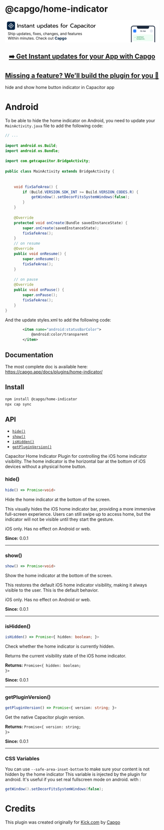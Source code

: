 # @capgo/home-indicator
 <a href="https://capgo.app/"><img src='https://raw.githubusercontent.com/Cap-go/capgo/main/assets/capgo_banner.png' alt='Capgo - Instant updates for capacitor'/></a>

<div align="center">
  <h2><a href="https://capgo.app/?ref=plugin_home_indicator"> ➡️ Get Instant updates for your App with Capgo</a></h2>
  <h2><a href="https://capgo.app/consulting/?ref=plugin_home_indicator"> Missing a feature? We’ll build the plugin for you 💪</a></h2>
</div>

hide and show home button indicator in Capacitor app

# Android

To be able to hide the home indicator on Android, you need to
update your `MainActivity.java` file to add the following code:

```java
// ...

import android.os.Build;
import android.os.Bundle;

import com.getcapacitor.BridgeActivity;

public class MainActivity extends BridgeActivity {


    void fixSafeArea() {
        if (Build.VERSION.SDK_INT >= Build.VERSION_CODES.R) {
            getWindow().setDecorFitsSystemWindows(false);
        }
    }

    @Override
    protected void onCreate(Bundle savedInstanceState) {
        super.onCreate(savedInstanceState);
        fixSafeArea();
    }
    // on resume
    @Override
    public void onResume() {
        super.onResume();
        fixSafeArea();
    }

    // on pause
    @Override
    public void onPause() {
        super.onPause();
        fixSafeArea();
    }
}
```

And the update styles.xml to add the following code:

```xml
        <item name="android:statusBarColor">
            @android:color/transparent
        </item>
```

## Documentation

The most complete doc is available here: https://capgo.app/docs/plugins/home-indicator/

## Install

```bash
npm install @capgo/home-indicator
npx cap sync
```

## API

<docgen-index>

* [`hide()`](#hide)
* [`show()`](#show)
* [`isHidden()`](#ishidden)
* [`getPluginVersion()`](#getpluginversion)

</docgen-index>

<docgen-api>
<!--Update the source file JSDoc comments and rerun docgen to update the docs below-->

Capacitor Home Indicator Plugin for controlling the iOS home indicator visibility.
The home indicator is the horizontal bar at the bottom of iOS devices without a physical home button.

### hide()

```typescript
hide() => Promise<void>
```

Hide the home indicator at the bottom of the screen.

This visually hides the iOS home indicator bar, providing a more immersive
full-screen experience. Users can still swipe up to access home, but the
indicator will not be visible until they start the gesture.

iOS only. Has no effect on Android or web.

**Since:** 0.0.1

--------------------


### show()

```typescript
show() => Promise<void>
```

Show the home indicator at the bottom of the screen.

This restores the default iOS home indicator visibility, making it
always visible to the user. This is the default behavior.

iOS only. Has no effect on Android or web.

**Since:** 0.0.1

--------------------


### isHidden()

```typescript
isHidden() => Promise<{ hidden: boolean; }>
```

Check whether the home indicator is currently hidden.

Returns the current visibility state of the iOS home indicator.

**Returns:** <code>Promise&lt;{ hidden: boolean; }&gt;</code>

**Since:** 0.0.1

--------------------


### getPluginVersion()

```typescript
getPluginVersion() => Promise<{ version: string; }>
```

Get the native Capacitor plugin version.

**Returns:** <code>Promise&lt;{ version: string; }&gt;</code>

**Since:** 0.0.1

--------------------

</docgen-api>

### CSS Variables

You can use `--safe-area-inset-bottom` to make sure your content is not hidden by the home indicator
This variable is injected by the plugin for android.
It's useful if you set real fullscreen mode on android.
with :
```java
getWindow().setDecorFitsSystemWindows(false);
```


# Credits

This plugin was created originally for [Kick.com](https://kick.com) by [Capgo](https://capgo.app)
